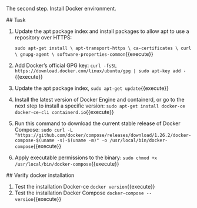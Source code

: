 The second step.
Install Docker environment.

## Task

1. Update the apt package index and install packages to allow apt to use a repository over HTTPS:

   `sudo apt-get install \
    apt-transport-https \
    ca-certificates \
    curl \
    gnupg-agent \
    software-properties-common`{{execute}}

2. Add Docker’s official GPG key:
   `curl -fsSL https://download.docker.com/linux/ubuntu/gpg | sudo apt-key add -`{{execute}}

3. Update the apt package index, 
   `sudo apt-get update`{{execute}}
4. Install the latest version of Docker Engine and containerd, or go to the next step to install a specific version:
   `sudo apt-get install docker-ce docker-ce-cli containerd.io`{{execute}}

5. Run this command to download the current stable release of Docker Compose:
   `sudo curl -L "https://github.com/docker/compose/releases/download/1.26.2/docker-compose-$(uname -s)-$(uname -m)" -o /usr/local/bin/docker-compose`{{execute}}
6. Apply executable permissions to the binary:
   `sudo chmod +x /usr/local/bin/docker-compose`{{execute}}

## Verify docker installation

1. Test the installation Docker-ce
   `docker version`{{execute}}
2. Test the installation Docker Compose
   `docker-compose --version`{{execute}}